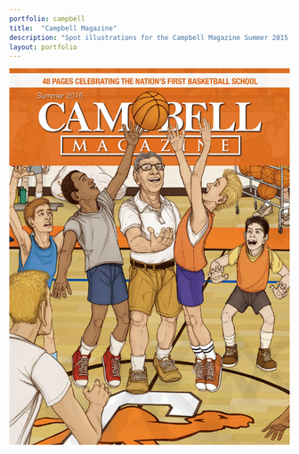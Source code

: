 ```yaml
---
portfolio: campbell
title:  "Campbell Magazine"
description: "Spot illustrations for the Campbell Magazine Summer 2015 cover story, Legendary | Campbell Basketball School -- The kids today and Carter Gym"
layout: portfolio
---
```

<div class="row">
    <div class="col-md-12">
    <img src="../../images/campbell1.jpg" class="img-fluid"/>
    </div>
</div>